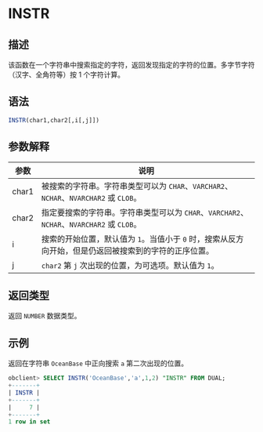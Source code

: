 INSTR 
==========================



描述 
-----------------------

该函数在一个字符串中搜索指定的字符，返回发现指定的字符的位置。多字节字符（汉字、全角符等）按 1 个字符计算。

语法 
-----------------------

```sql
INSTR(char1,char2[,i[,j]])
```



参数解释 
-------------------------



|  参数   |                                 说明                                 |
|-------|--------------------------------------------------------------------|
| char1 | 被搜索的字符串。字符串类型可以为 `CHAR`、`VARCHAR2`、`NCHAR`、`NVARCHAR2` 或 `CLOB`。   |
| char2 | 指定要搜索的字符串。字符串类型可以为 `CHAR`、`VARCHAR2`、`NCHAR`、`NVARCHAR2` 或 `CLOB`。 |
| i     | 搜索的开始位置，默认值为 `1`。当值小于 `0` 时，搜索从反方向开始，但是仍返回被搜索到的字符的正序位置。            |
| j     | `char2` 第 `j` 次出现的位置，为可选项。默认值为 `1`。                                |



返回类型 
-------------------------

返回 `NUMBER` 数据类型。

示例 
-----------------------

返回在字符串 `OceanBase` 中正向搜索 `a` 第二次出现的位置。

```sql
obclient> SELECT INSTR('OceanBase','a',1,2) "INSTR" FROM DUAL;
+-------+
| INSTR |
+-------+
|     7 |
+-------+
1 row in set
```


